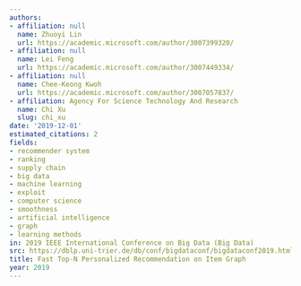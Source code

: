 ```yaml
---
authors:
- affiliation: null
  name: Zhuoyi Lin
  url: https://academic.microsoft.com/author/3007399320/
- affiliation: null
  name: Lei Feng
  url: https://academic.microsoft.com/author/3007449334/
- affiliation: null
  name: Chee-Keong Kwoh
  url: https://academic.microsoft.com/author/3007057837/
- affiliation: Agency For Science Technology And Research
  name: Chi Xu
  slug: chi_xu
date: '2019-12-01'
estimated_citations: 2
fields:
- recommender system
- ranking
- supply chain
- big data
- machine learning
- exploit
- computer science
- smoothness
- artificial intelligence
- graph
- learning methods
in: 2019 IEEE International Conference on Big Data (Big Data)
src: https://dblp.uni-trier.de/db/conf/bigdataconf/bigdataconf2019.html#LinFKX19
title: Fast Top-N Personalized Recommendation on Item Graph
year: 2019
---
```

